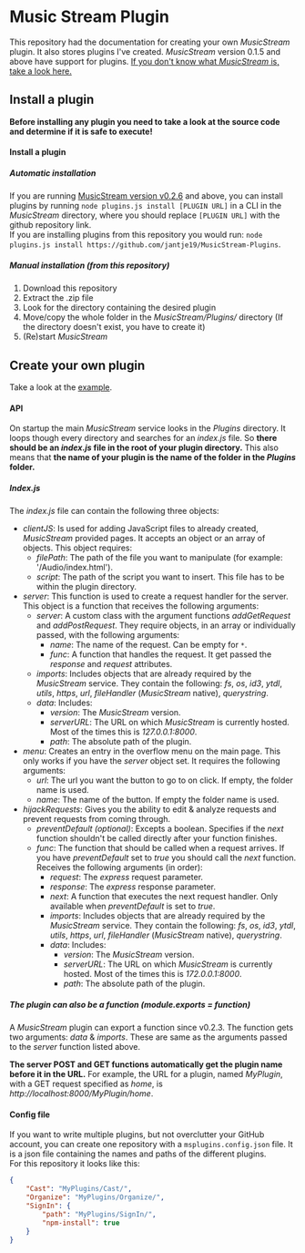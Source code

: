 # Music Stream Plugin
This repository had the documentation for creating your own *MusicStream* plugin. It also stores plugins I've created.
*MusicStream* version 0.1.5 and above have support for plugins.
[If you don't know what *MusicStream* is, take a look here.](https://github.com/Jantje19/MusicStream/)

## Install a plugin
**Before installing any plugin you need to take a look at the source code and determine if it is safe to execute!**

#### Install a plugin
##### Automatic installation
If you are running [MusicStream version v0.2.6](https://github.com/Jantje19/MusicStream/releases/tag/v0.2.6) and above, you can install plugins by running `node plugins.js install [PLUGIN URL]` in a CLI in the *MusicStream* directory, where you should replace `[PLUGIN URL]` with the github repository link.\
If you are installing plugins from this repository you would run: `node plugins.js install https://github.com/jantje19/MusicStream-Plugins`.

##### Manual installation (from this repository)
1. Download this repository
2. Extract the .zip file
3. Look for the directory containing the desired plugin
4. Move/copy the whole folder in the *MusicStream/Plugins/* directory (If the directory doesn't exist, you have to create it)
5. (Re)start *MusicStream*

## Create your own plugin
Take a look at the [example](https://github.com/Jantje19/MusicStream-Plugins/tree/master/Example).

#### API
On startup the main *MusicStream* service looks in the *Plugins* directory. It loops though every directory and searches for an *index.js* file. So **there should be an *index.js* file in the root of your plugin directory.** This also means that **the name of your plugin is the name of the folder in the *Plugins* folder.**

##### Index.js
The *index.js* file can contain the following three objects:
- *clientJS*: Is used for adding JavaScript files to already created, *MusicStream* provided pages. It accepts an object or an array of objects. This object requires:
	- *filePath*: The path of the file you want to manipulate (for example: '/Audio/index.html').
	- *script*: The path of the script you want to insert. This file has to be within the plugin directory.
- *server*: This function is used to create a request handler for the server. This object is a function that receives the following arguments:
	- *server*: A custom class with the argument functions *addGetRequest* and *addPostRequest*. They require objects, in an array or individually passed, with the following arguments:
		- *name*: The name of the request. Can be empty for ```*```.
		- *func*: A function that handles the request. It get passed the *response* and *request* attributes.
	- *imports*: Includes objects that are already required by the *MusicStream* service. They contain the following: *fs*, *os*, *id3*, *ytdl*, *utils*, *https*, *url*, *fileHandler* (*MusicStream* native), *querystring*.
	- *data*: Includes:
		- *version*: The *MusicStream* version.
		- *serverURL*: The URL on which *MusicStream* is currently hosted. Most of the times this is *127.0.0.1:8000*.
		- *path*: The absolute path of the plugin.
- *menu*: Creates an entry in the overflow menu on the main page. This only works if you have the *server* object set. It requires the following arguments:
	- *url*: The url you want the button to go to on click. If empty, the folder name is used.
	- *name*: The name of the button. If empty the folder name is used.
- *hijackRequests*: Gives you the ability to edit & analyze requests and prevent requests from coming through.
	- *preventDefault (optional)*: Excepts a boolean. Specifies if the *next* function shouldn't be called directly after your function finishes.
	- *func*: The function that should be called when a request arrives. If you have *preventDefault* set to *true* you should call the *next* function. Receives the following arguments (in order):
		- *request*: The *express* request parameter.
		- *response*: The *express* response parameter.
		- *next*: A function that executes the next request handler. Only available when *preventDefault* is set to *true*.
		- *imports*: Includes objects that are already required by the *MusicStream* service. They contain the following: *fs*, *os*, *id3*, *ytdl*, *utils*, *https*, *url*, *fileHandler* (*MusicStream* native), *querystring*.
		- *data*: Includes:
			- *version*: The *MusicStream* version.
			- *serverURL*: The URL on which *MusicStream* is currently hosted. Most of the times this is *172.0.0.1:8000*.
			- *path*: The absolute path of the plugin.

##### The plugin can also be a function (module.exports = *function*)
A *MusicStream* plugin can export a function since v0.2.3.
The function gets two arguments: *data* & *imports*. These are same as the arguments passed to the *server* function listed above.

**The server POST and GET functions automatically get the plugin name before it in the URL.** For example, the URL for a plugin, named *MyPlugin*, with a GET request specified as *home*, is *http://localhost:8000/MyPlugin/home*.

#### Config file
If you want to write multiple plugins, but not overclutter your GitHub account, you can create one repository with a `msplugins.config.json` file. It is a json file containing the names and paths of the different plugins.\
For this repository it looks like this:
```JSON
{
	"Cast": "MyPlugins/Cast/",
	"Organize": "MyPlugins/Organize/",
	"SignIn": {
		"path": "MyPlugins/SignIn/",
		"npm-install": true
	}
}
```
